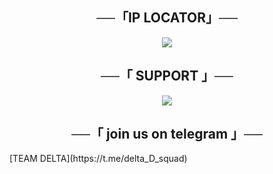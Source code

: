 <h2 align="center">
──「IP LOCATOR」──
</h2>
<p align="center">
<img src="https://telegra.ph/file/609ef7672da67a27b0456.jpg">
</p>
<h2 align="center">
──「 SUPPORT 」──
</h2>
<p align="center">
<img src="https://telegra.ph/file/cba6284406789882d1b5d.jpg">
</p>
<h2 align="center">
──「 join us on telegram 」──
</h2>
[TEAM DELTA](https://t.me/delta_D_squad)
